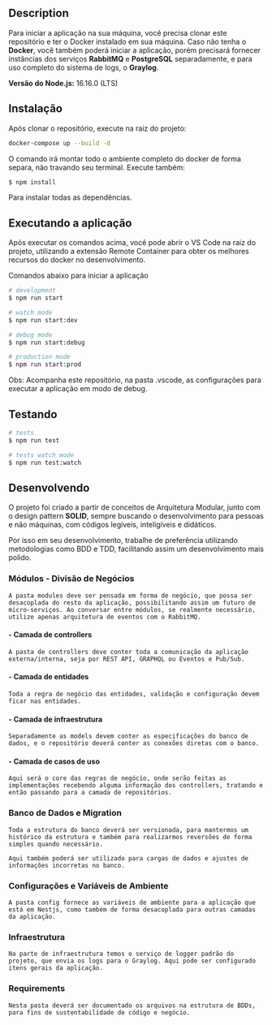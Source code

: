 ## Description

Para iniciar a aplicação na sua máquina, você precisa clonar este repositório e ter o Docker instalado em sua máquina. Caso não tenha o **Docker**, você também poderá iniciar a aplicação, porém precisará fornecer instâncias dos serviços **RabbitMQ** e **PostgreSQL** separadamente, e para uso completo do sistema de logs, o **Graylog**.

**Versão do Node.js:** 16.16.0 (LTS)

## Instalação

Após clonar o repositório, execute na raiz do projeto:

```bash
docker-compose up --build -d
```

O comando irá montar todo o ambiente completo do docker de forma separa, não travando seu terminal. Execute também:

```bash
$ npm install
```

Para instalar todas as dependências.

## Executando a aplicação

Após executar os comandos acima, você pode abrir o VS Code na raiz do projeto, utilizando a extensão Remote Container para obter os melhores recursos do docker no desenvolvimento.

Comandos abaixo para iniciar a aplicação

```bash
# development
$ npm run start

# watch mode
$ npm run start:dev

# debug mode
$ npm run start:debug

# production mode
$ npm run start:prod
```

Obs: Acompanha este repositório, na pasta .vscode, as configurações para executar a aplicação em modo de debug.

## Testando

```bash
# tests
$ npm run test

# tests watch mode
$ npm run test:watch
```

## Desenvolvendo

O projeto foi criado a partir de conceitos de Arquitetura Modular, junto com o design pattern **SOLID**, sempre buscando o desenvolvimento para pessoas e não máquinas, com códigos legíveis, inteligíveis e didáticos.

Por isso em seu desenvolvimento, trabalhe de preferência utilizando metodologias como BDD e TDD, facilitando assim um desenvolvimento mais polido.

### **Módulos - Divisão de Negócios**

```
A pasta modules deve ser pensada em forma de negócio, que possa ser desacoplada do resto da aplicação, possibilitando assim um futuro de micro-serviços. Ao conversar entre módulos, se realmente necessário, utilize apenas arquitetura de eventos com o RabbitMQ.
```

#### - **Camada de controllers**

```
A pasta de controllers deve conter toda a comunicação da aplicação externa/interna, seja por REST API, GRAPHQL ou Eventos e Pub/Sub.
```

#### - **Camada de entidades**

```
Toda a regra de negócio das entidades, validação e configuração devem ficar nas entidades.
```

#### - **Camada de infraestrutura**

```
Separadamente as models devem conter as especificações do banco de dados, e o repositório deverá conter as conexões diretas com o banco.
```

#### - **Camada de casos de uso**

```
Aqui será o core das regras de negócio, onde serão feitas as implementações recebendo alguma informação dos controllers, tratando e então passando para a camada de repositórios.
```

### **Banco de Dados e Migration**

```
Toda a estrutura do banco deverá ser versionada, para mantermos um histórico da estrutura e também para realizarmos reversões de forma simples quando necessário.

Aqui também poderá ser utilizado para cargas de dados e ajustes de informações incorretas no banco.
```

### **Configurações e Variáveis de Ambiente**

```
A pasta config fornece as variáveis de ambiente para a aplicação que está em Nestjs, como também de forma desacoplada para outras camadas da aplicação.
```

### **Infraestrutura**

```
Na parte de infraestrutura temos o serviço de logger padrão do projeto, que envia os logs para o Graylog. Aqui pode ser configurado itens gerais da aplicação.
```

### **Requirements**

```
Nesta pasta deverá ser documentado os arquivos na estrutura de BDDs, para fins de sustentabilidade de código e negócio.
```
